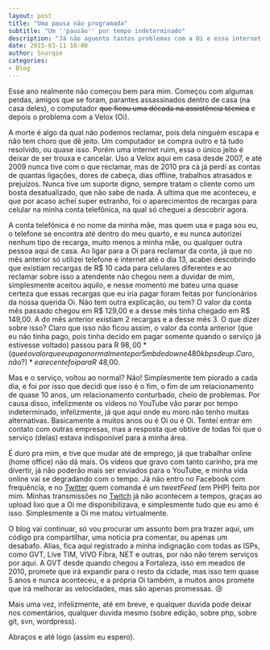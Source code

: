 ```yaml
---
layout: post
title: "Uma pausa não programada"
subtitle: "Um ''pausão'' por tempo indeterminado"
description: "Já não aguento tantos problemas com a Oi e essa internet banda larga dela (que de largo só tem preço), já deu."
date: 2015-03-11 16:00
author: Snarqie
categories:
- Blog
---
```

Esse ano realmente não começou bem para mim. Começou com algumas perdas, amigos que se foram, parantes assassinados dentro de casa (na casa deles), o computador ~~que ficou uma década na assistência técnica~~ e depois o problema com a Velox (Oi).

A morte é algo da qual não podemos reclamar, pois dela ninguém escapa e não tem choro que dê jeito. Um computador se compra outro e tá tudo resolvido, ou quase isso. Porém uma internet ruim, essa o único jeito é deixar de ser trouxa e cancelar. Uso a Velox aqui em casa desde 2007, e até 2009 nunca tive com o que reclamar, mas de 2010 pra cá já perdi as contas de quantas ligações, dores de cabeça, dias offline, trabalhos atrasados e prejuízos. Nunca tive um suporte digno, sempre tratam o cliente como um bosta desatualizado, que não sabe de nada. A ultima que me aconteceu, e que por acaso achei super estranho, foi o aparecimentos de recargas para celular na minha conta telefônica, na qual só cheguei a descobrir agora.

A conta telefônica é no nome da minha mãe, mas quem usa e paga sou eu, o telefone se encontra até dentro do meu quarto, e eu nunca autorizei nenhum tipo de recarga, muito menos a minha mãe, ou qualquer outra pessoa aqui de casa. Ao ligar para a Oi para reclamar da conta, já que no mês anterior só utilizei telefone e internet até o dia 13, acabei descobrindo que existiam recargas de R$ 10 cada para celulares diferentes e ao reclamar sobre isso a atendente não chegou nem a duvidar de mim, simplesmente aceitou aquilo, e nesse momento me bateu uma quase certeza que essas recargas que eu iria pagar foram feitas por funcionários da nossa querida Oi. Não tem outra explicação, ou tem? O valor da conta mês passado chegou em R$ 129,00 e a desse mês tinha chegado em R$ 149,00. A do mês anterior existiam 2 recargas e a desse mês 3. O que dizer sobre isso? Claro que isso não ficou assim, o valor da conta anterior (que eu não tinha pago, pois tinha decido em pagar somente quando o serviço já estivesse voltado) passou para R $98,00 *(que é o valor que eu pago normalmente por 5mb de down e 480kbps de up. Caro, não?)* e a recente foi para R$ 48,00.

Mas e o serviço, voltou ao normal? Não! Simplesmente tem piorado a cada dia, e foi por isso que decidi que isso é o fim, o fim de um relacionamento de quase 10 anos, um relacionamento conturbado, cheio de problemas. Por causa disso, infelizmente os vídeos no YouTube vão parar por tempo indeterminado, infelizmente, já que aqui onde eu moro não tenho muitas alternativas. Basicamente a muitos anos ou é Oi ou é Oi. Tentei entrar em contato com outras empresas, mas a resposta que obtive de todas foi que o serviço (delas) estava indisponível para a minha área.

É duro pra mim, e tive que mudar até de emprego, já que trabalhar online (home office) não dá mais. Os vídeos que gravo com tanto carinho, pra me divertir, já não poderão mais ser enviados para o YouTube, e minha vida online vai se degradando com o tempo. Já não entro no Facebook com frequência, e no [Twitter](https://twitter.com/Snarqie "@Snarqie") quem comanda é um *tweetFeed* (em PHP) feito por mim. Minhas transmissões no [Twitch](http://www.twitch.tv/snarqie) já não acontecem a tempos, graças ao upload lixo que a Oi me disponibilizava, e simplesmente tudo que eu amo é isso. Simplesmente a Oi me matou virtualmente.

O blog vai continuar, só vou procurar um assunto bom pra trazer aqui, um código pra compartilhar, uma noticia pra comentar, ou apenas um desabafo. Alias, fica aqui registrado a minha indignação com todas as ISPs, como GVT, Live TIM, VIVO Fibra, NET e outras, por não não terem serviços por aqui. A GVT desde quando chegou a Fortaleza, isso em meados de 2010, promete que irá expandir para o resto da cidade, mas isso tem quase 5 anos e nunca aconteceu, e a própria Oi também, a muitos anos promete que irá melhorar as velocidades, mas são apenas promessas. :cry:

Mais uma vez, infelizmente, até em breve, e qualquer duvida pode deixar nos comentários, qualquer duvida mesmo (sobre edição, sobre php, sobre git, svn, wordpress).

Abraços e até logo (assim eu espero).